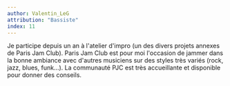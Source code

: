 ```yaml
---
author: Valentin_LeG
attribution: "Bassiste"
index: 11
---
```

Je participe depuis un an à l'atelier d'impro (un des divers projets annexes de Paris Jam Club). Paris Jam Club est pour moi l'occasion de jammer dans la bonne ambiance avec d'autres musiciens sur des styles très variés (rock, jazz, blues, funk...). La communauté PJC est très accueillante et disponible pour donner des conseils.
